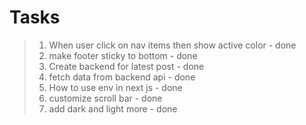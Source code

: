# Tasks

> 1. When user click on nav items then show active color - done
> 2. make footer sticky to bottom - done
> 3. Create backend for latest post - done
> 4. fetch data from backend api - done
> 5. How to use env in next js - done
> 6. customize scroll bar - done
> 7. add dark and light more - done
